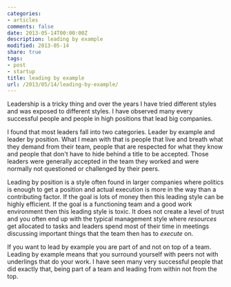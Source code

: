```yaml
---
categories:
- articles
comments: false
date: 2013-05-14T00:00:00Z
description: leading by example
modified: 2013-05-14
share: true
tags:
- post
- startup
title: leading by example
url: /2013/05/14/leading-by-example/
---
```


Leadership is a tricky thing and over the years I have tried different
styles and was exposed to different styles. I have observed many every
successful people and people in high positions that lead big companies.

I found that most leaders fall into two categories. Leader by example
and leader by position. What I mean with that is people that live and
breath what they demand from their team, people that are respected for
what they know and people that don't have to hide behind a title to be
accepted. Those leaders were generally accepted in the team they worked
and were normally not questioned or challenged by their peers.

Leading by position is a style often found in larger companies where
politics is enough to get a position and actual execution is more in the
way than a contributing factor. If the goal is lots of money then this
leading style can be highly efficient. If the goal is a functioning team
and a good work environment then this leading style is toxic. It does
not create a level of trust and you often end up with the typical management
style where _resources_ get allocated to tasks and leaders spend most of
their time in meetings discussing important things that the team then
has to _execute_ on.

If you want to lead by example you are part of and not on top of a team.
Leading by example means that you surround yourself with peers not with
underlings that do your work. I have seen many very successful people
that did exactly that, being part of a team and leading from within not
from the top.
